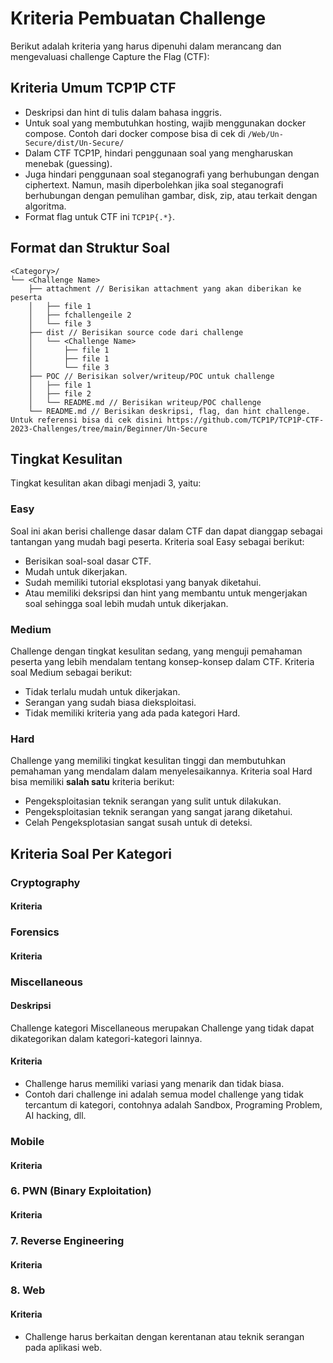 # Kriteria Pembuatan Challenge

Berikut adalah kriteria yang harus dipenuhi dalam merancang dan mengevaluasi
challenge Capture the Flag (CTF):

## Kriteria Umum TCP1P CTF

- Deskripsi dan hint di tulis dalam bahasa inggris.
- Untuk soal yang membutuhkan hosting, wajib menggunakan docker compose. Contoh
  dari docker compose bisa di cek di `/Web/Un-Secure/dist/Un-Secure/`
- Dalam CTF TCP1P, hindari penggunaan soal yang mengharuskan menebak (guessing).
- Juga hindari penggunaan soal steganografi yang berhubungan dengan ciphertext.
  Namun, masih diperbolehkan jika soal steganografi berhubungan dengan pemulihan
  gambar, disk, zip, atau terkait dengan algoritma.
- Format flag untuk CTF ini `TCP1P{.*}`.

## Format dan Struktur Soal

```
<Category>/
└── <Challenge Name>
    ├── attachment // Berisikan attachment yang akan diberikan ke peserta
    │   ├── file 1
    │   ├── fchallengeile 2
    │   └── file 3
    ├── dist // Berisikan source code dari challenge
    │   └── <Challenge Name>
    │       ├── file 1
    │       ├── file 1
    │       └── file 3
    ├── POC // Berisikan solver/writeup/POC untuk challenge
    │   ├── file 1
    │   ├── file 2
    │   └── README.md // Berisikan writeup/POC challenge
    └── README.md // Berisikan deskripsi, flag, dan hint challenge. Untuk referensi bisa di cek disini https://github.com/TCP1P/TCP1P-CTF-2023-Challenges/tree/main/Beginner/Un-Secure
```

## Tingkat Kesulitan

Tingkat kesulitan akan dibagi menjadi 3, yaitu:

### Easy

Soal ini akan berisi challenge dasar dalam CTF dan dapat dianggap sebagai
tantangan yang mudah bagi peserta. Kriteria soal Easy sebagai berikut:

- Berisikan soal-soal dasar CTF.
- Mudah untuk dikerjakan.
- Sudah memiliki tutorial eksplotasi yang banyak diketahui.
- Atau memiliki deksripsi dan hint yang membantu untuk mengerjakan soal sehingga
  soal lebih mudah untuk dikerjakan.

### Medium

Challenge dengan tingkat kesulitan sedang, yang menguji pemahaman peserta yang
lebih mendalam tentang konsep-konsep dalam CTF. Kriteria soal Medium sebagai
berikut:

- Tidak terlalu mudah untuk dikerjakan.
- Serangan yang sudah biasa dieksploitasi.
- Tidak memiliki kriteria yang ada pada kategori Hard.

### Hard

Challenge yang memiliki tingkat kesulitan tinggi dan membutuhkan pemahaman yang
mendalam dalam menyelesaikannya. Kriteria soal Hard bisa memiliki **salah satu**
kriteria berikut:

- Pengeksploitasian teknik serangan yang sulit untuk dilakukan.
- Pengeksploitasian teknik serangan yang sangat jarang diketahui.
- Celah Pengeksplotasian sangat susah untuk di deteksi.

## Kriteria Soal Per Kategori

### Cryptography

#### Kriteria

<!-- Boleh ditambahkan oleh supervisor -->

### Forensics

#### Kriteria

<!-- Boleh ditambahkan oleh supervisor -->

### Miscellaneous

#### Deskripsi

Challenge kategori Miscellaneous merupakan Challenge yang tidak dapat
dikategorikan dalam kategori-kategori lainnya.

#### Kriteria

- Challenge harus memiliki variasi yang menarik dan tidak biasa.
- Contoh dari challenge ini adalah semua model challenge yang tidak tercantum di
  kategori, contohnya adalah Sandbox, Programing Problem, AI hacking, dll.

### Mobile

#### Kriteria

<!-- Boleh ditambahkan oleh supervisor -->

### 6. PWN (Binary Exploitation)

#### Kriteria

<!-- Boleh ditambahkan oleh supervisor -->

### 7. Reverse Engineering

#### Kriteria

<!-- Boleh ditambahkan oleh supervisor -->

### 8. Web

#### Kriteria

- Challenge harus berkaitan dengan kerentanan atau teknik serangan pada aplikasi
  web.
